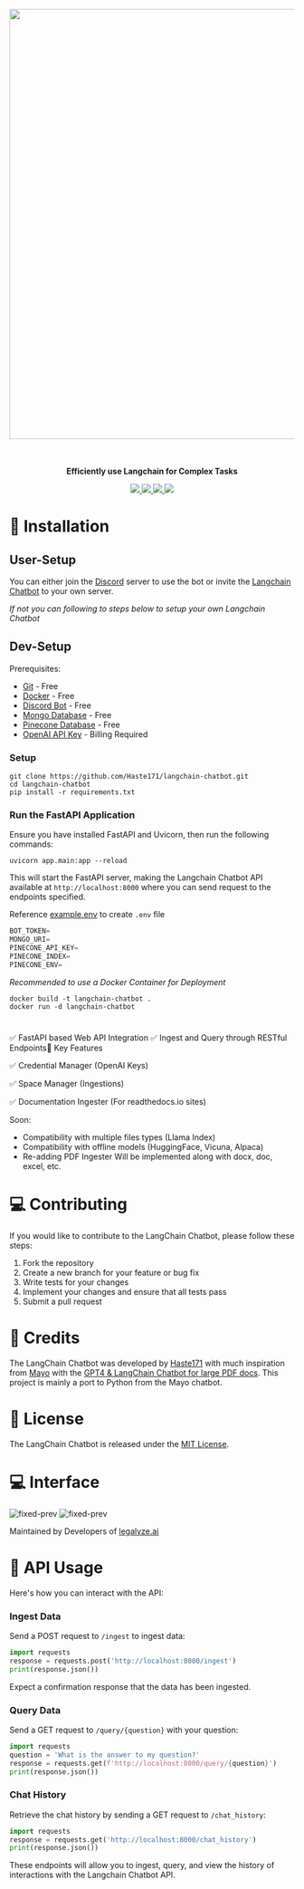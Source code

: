 <p align="center">
<br><br><br>
<a https://github.com/Haste171/langchain-chatbot/stargazers"><img src="https://cdn.discordapp.com/attachments/1095427515717267658/1102434550782632016/f.png" width="760px" length="400"></a>
<br><br><br>
</p>

<p align="center">
<b>Efficiently use Langchain for Complex Tasks</b>
</p>

<p align=center>
<a href="https://github.com/Haste171/langchain-chatbot/releases"><img src="https://badgen.net/github/release/Haste171/langchain-chatbot">
<a href="https://gitHub.com/Haste171/langchain-chatbot/graphs/commit-activity"><img src="https://img.shields.io/badge/Maintained%3F-yes-green.svg">
<a href="https://github.com/Haste171/langchain-chatbot/blob/master/LICENSE"><img src="https://img.shields.io/github/license/Haste171/langchain-chatbot">
<a href="https://discord.gg/KgmN4FPxxT"><img src="https://dcbadge.vercel.app/api/server/KgmN4FPxxT?compact=true&style=flat"></a>

</a>

<!-- *The LangChain Chatbot is an AI chat interface for the open-source library LangChain. It provides conversational answers to questions about vector ingested documents.* -->
<!-- *Existing repo development is at a freeze while we develop a langchain chat bot website :)* -->


# 🚀 Installation

## User-Setup
You can either join the [Discord](https://discord.gg/8vzXR9MGyc) server to use the bot or invite the [Langchain Chatbot](https://discord.com/api/oauth2/authorize?client_id=1113492778899476533&permissions=8&scope=bot) to your own server.

*If not you can following to steps below to setup your own Langchain Chatbot*

## Dev-Setup
Prerequisites:
- [Git](https://git-scm.com/downloads) - Free
- [Docker](https://www.docker.com/products/docker-desktop/) - Free
- [Discord Bot](https://discord.com/developers/applications) - Free
- [Mongo Database](https://youtu.be/dnEfQhjZgw0?t=326) - Free
- [Pinecone Database](https://youtu.be/tp0bQNDtLPc?t=48) - Free
- [OpenAI API Key](https://platform.openai.com/account/api-keys) - Billing Required

### Setup
```
git clone https://github.com/Haste171/langchain-chatbot.git
cd langchain-chatbot
pip install -r requirements.txt
```
### Run the FastAPI Application
Ensure you have installed FastAPI and Uvicorn, then run the following commands:
```
uvicorn app.main:app --reload
```
This will start the FastAPI server, making the Langchain Chatbot API available at `http://localhost:8000` where you can send request to the endpoints specified.

Reference [example.env](https://github.com/Haste171/langchain-chatbot/blob/main/example.env) to create `.env` file
```python
BOT_TOKEN=
MONGO_URI=
PINECONE_API_KEY=
PINECONE_INDEX=
PINECONE_ENV=
```

*Recommended to use a Docker Container for Deployment*
```
docker build -t langchain-chatbot .
docker run -d langchain-chatbot
```

# 

✅ FastAPI based Web API Integration
✅ Ingest and Query through RESTful Endpoints🔧 Key Features

✅ Credential Manager (OpenAI Keys)

✅ Space Manager (Ingestions)

✅ Documentation Ingester (For readthedocs.io sites)


Soon:
- Compatibility with multiple files types (Llama Index)
- Compatibility with offline models (HuggingFace, Vicuna, Alpaca)
- Re-adding PDF Ingester Will be implemented along with docx, doc, excel, etc.

# 💻 Contributing

If you would like to contribute to the LangChain Chatbot, please follow these steps:

1. Fork the repository
2. Create a new branch for your feature or bug fix
3. Write tests for your changes
4. Implement your changes and ensure that all tests pass
5. Submit a pull request

# 📝 Credits

The LangChain Chatbot was developed by [Haste171](https://github.com/Haste171) with much inspiration from [Mayo](https://twitter.com/mayowaoshin) with the [GPT4 & LangChain Chatbot for large PDF docs](https://github.com/mayooear/gpt4-pdf-chatbot-langchain). This project is mainly a port to Python from the Mayo chatbot.

# 🔨 License

The LangChain Chatbot is released under the [MIT License](https://opensource.org/licenses/MIT).

# 💻 Interface
![fixed-prev](https://cdn.discordapp.com/attachments/1114412425115086888/1114420571833376768/image.png)
![fixed-prev](https://cdn.discordapp.com/attachments/1114412425115086888/1114421482429354065/image.png)

Maintained by Developers of [legalyze.ai](https://legalyze.ai)

# 📄 API Usage
Here's how you can interact with the API:

### Ingest Data
Send a POST request to `/ingest` to ingest data:
```python
import requests
response = requests.post('http://localhost:8000/ingest')
print(response.json())
```
Expect a confirmation response that the data has been ingested.

### Query Data
Send a GET request to `/query/{question}` with your question:
```python
import requests
question = 'What is the answer to my question?'
response = requests.get(f'http://localhost:8000/query/{question}')
print(response.json())
```

### Chat History
Retrieve the chat history by sending a GET request to `/chat_history`:
```python
import requests
response = requests.get('http://localhost:8000/chat_history')
print(response.json())
```

These endpoints will allow you to ingest, query, and view the history of interactions with the Langchain Chatbot API.